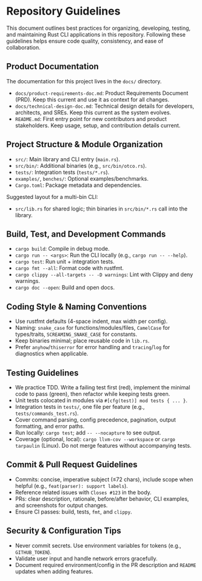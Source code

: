 # Repository Guidelines
This document outlines best practices for organizing, developing, testing, and maintaining Rust CLI applications in this repository. Following these guidelines helps ensure code quality, consistency, and ease of collaboration.

## Product Documentation
The documentation for this project lives in the `docs/` directory.
- `docs/product-requirements-doc.md`: Product Requirements Document (PRD). Keep this current and use it as context for all changes.
- `docs/technical-design-doc.md`: Technical design details for developers, architects, and SREs. Keep this current as the system evolves.
- `README.md`: First entry point for new contributors and product stakeholders. Keep usage, setup, and contribution details current.

## Project Structure & Module Organization
- `src/`: Main library and CLI entry (`main.rs`).
- `src/bin/`: Additional binaries (e.g., `src/bin/otco.rs`).
- `tests/`: Integration tests (`tests/*.rs`).
- `examples/`, `benches/`: Optional examples/benchmarks.
- `Cargo.toml`: Package metadata and dependencies.

Suggested layout for a multi-bin CLI:
- `src/lib.rs` for shared logic; thin binaries in `src/bin/*.rs` call into the library.

## Build, Test, and Development Commands
- `cargo build`: Compile in debug mode.
- `cargo run -- <args>`: Run the CLI locally (e.g., `cargo run -- --help`).
- `cargo test`: Run unit + integration tests.
- `cargo fmt --all`: Format code with rustfmt.
- `cargo clippy --all-targets -- -D warnings`: Lint with Clippy and deny warnings.
- `cargo doc --open`: Build and open docs.

## Coding Style & Naming Conventions
- Use rustfmt defaults (4-space indent, max width per config).
- Naming: `snake_case` for functions/modules/files, `CamelCase` for types/traits, `SCREAMING_SNAKE_CASE` for constants.
- Keep binaries minimal; place reusable code in `lib.rs`.
- Prefer `anyhow`/`thiserror` for error handling and `tracing`/`log` for diagnostics when applicable.

## Testing Guidelines
- We practice TDD. Write a failing test first (red), implement the minimal code to pass (green), then refactor while keeping tests green.
- Unit tests colocated in modules via `#[cfg(test)] mod tests { ... }`.
- Integration tests in `tests/`, one file per feature (e.g., `tests/commands_test.rs`).
- Cover command parsing, config precedence, pagination, output formatting, and error paths.
- Run locally: `cargo test`; add `-- --nocapture` to see output.
- Coverage (optional, local): `cargo llvm-cov --workspace` or `cargo tarpaulin` (Linux). Do not merge features without accompanying tests.

## Commit & Pull Request Guidelines
- Commits: concise, imperative subject (≤72 chars), include scope when helpful (e.g., `feat(parser): support labels`).
- Reference related issues with `Closes #123` in the body.
- PRs: clear description, rationale, before/after behavior, CLI examples, and screenshots for output changes.
- Ensure CI passes: build, tests, `fmt`, and `clippy`.

## Security & Configuration Tips
- Never commit secrets. Use environment variables for tokens (e.g., `GITHUB_TOKEN`).
- Validate user input and handle network errors gracefully.
- Document required environment/config in the PR description and `README` updates when adding features.
